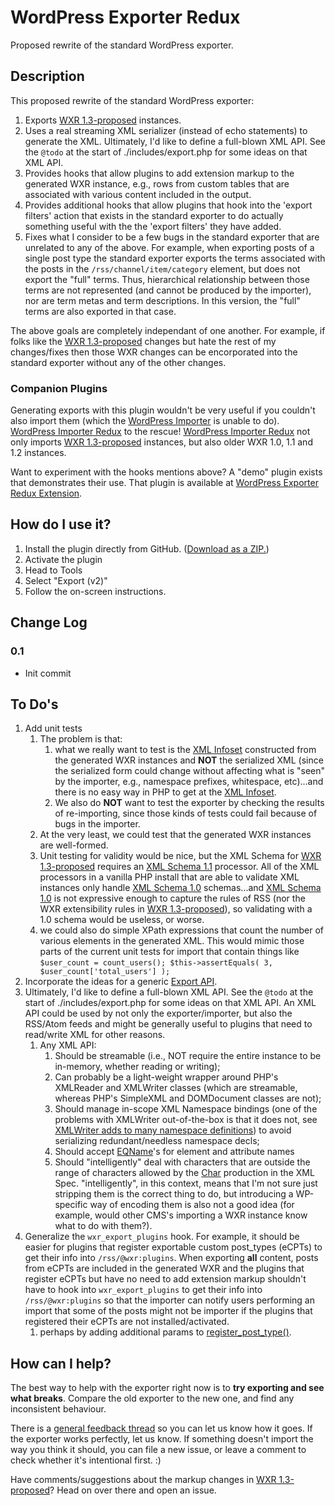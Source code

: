 # WordPress Exporter Redux
Proposed rewrite of the standard WordPress exporter.

## Description

This proposed rewrite of the standard WordPress exporter:

1. Exports [WXR 1.3-proposed][] instances.
1. Uses a real streaming XML serializer (instead of echo statements) to generate the XML.
	Ultimately, I'd like to define a full-blown XML API.  See the `@todo` at the start of
	./includes/export.php for some ideas on that XML API.
1. Provides hooks that allow plugins to add extension markup to the generated WXR
	instance, e.g., rows from custom tables that are associated with various content
	included in the output.  
1. Provides additional hooks that allow plugins that hook into the 'export filters' action
	that exists in the standard exporter to do actually something useful with the
	the 'export filters' they have added.
1. Fixes what I consider to be a few bugs in the standard exporter that are unrelated to
	any of the above.  For example, when exporting posts of a single post type the
	standard exporter exports the terms associated with the posts in the `/rss/channel/item/category`
	element, but does not export the "full" terms.  Thus, hierarchical relationship between
	those terms are not represented (and cannot be produced by the importer), nor are term metas
	and term descriptions.  In this version, the "full" terms are also exported in that case.

The above goals are completely independant of one another.  For example, if folks like the [WXR 1.3-proposed][]
changes but hate the rest of my changes/fixes then those WXR changes can be encorporated
into the standard exporter without any of the other changes.

### Companion Plugins ###

Generating exports with this plugin wouldn't be very useful if you couldn't also import them
(which the [WordPress Importer][] is unable to do).  [WordPress Importer Redux][] to the rescue!
[WordPress Importer Redux][] not only imports [WXR 1.3-proposed] instances, but also
older WXR 1.0, 1.1 and 1.2 instances.

Want to experiment with the hooks mentions above?  A "demo" plugin exists that demonstrates
their use.  That plugin is available at [WordPress Exporter Redux Extension][].

[WordPress Importer]: https://wordpress.org/plugins/wordpress-importer/
[WordPress Importer Redux]: https://github.com/pbiron/WordPress-Importer
[WordPress Exporter Redux Extension]: https://github.com/pbiron/WordPress-Exporter-extension
[WXR 1.3-proposed]: https://github.com/pbiron/wxr/1.3-proposed
[XML Infoset]: http://www.w3.org/TR/xml-infoset/
[XML Schema 1.1]: https://www.w3.org/TR/xmlschema11-1
[XML Schema 1.0]: https://www.w3.org/TR/xmlschema-1

## How do I use it?

1. Install the plugin directly from GitHub. ([Download as a ZIP.](https://github.com/pbiron/WordPress-Importer/archive/master.zip))
2. Activate the plugin
3. Head to Tools
4. Select "Export (v2)"
5. Follow the on-screen instructions.

## Change Log

### 0.1

* Init commit

## To Do's ##

1. Add unit tests
   1. The problem is that:
      1. what we really want to test is the [XML Infoset][] constructed from
   		the generated WXR instances and **NOT** the serialized XML (since the serialized form
   		could change without affecting what is "seen" by the importer, e.g., namespace prefixes,
   		whitespace, etc)...and there is no easy way in PHP to get at the [XML Infoset][].
   	   1. We also do **NOT** want to test the exporter by checking the results of re-importing,
   	   	since those kinds of tests could fail because of bugs in the importer.
   1. At the very least, we could test that the generated WXR instances are well-formed.
   1. Unit testing for validity would be nice, but the XML Schema for [WXR 1.3-proposed][]
   		requires an [XML Schema 1.1][] processor.  All of the XML processors in a vanilla PHP install
   		that are able to validate XML instances only handle [XML Schema 1.0][] schemas...and
   		[XML Schema 1.0][] is not expressive enough to capture the rules of RSS (nor the
   		WXR extensibility rules in [WXR 1.3-proposed][]), so validating
   		with a 1.0 schema would be useless, or worse.
   1. we could also do simple XPath expressions that count the number of various elements
   	in the generated XML.  This would mimic those parts of the current unit tests for import
   	that contain things like `$user_count = count_users(); $this->assertEquals( 3, $user_count['total_users'] );`
1. Incorporate the ideas for a generic [Export API](https://core.trac.wordpress.org/ticket/22435).
1. Ultimately, I'd like to define a full-blown XML API.  See the `@todo` at the start of
	./includes/export.php for some ideas on that XML API.  An XML API could be used by not
	only the exporter/importer, but also the RSS/Atom feeds and might be generally useful
	to plugins that need to read/write XML for other reasons.
   1. Any XML API:
      1. Should be streamable (i.e., NOT require the entire instance to be in-memory,
      	whether reading or writing);
	  1. Can probably be a light-weight wrapper around PHP's XMLReader and XMLWriter classes
	  	(which are streamable, whereas PHP's SimpleXML and DOMDocument classes are not);
	  1. Should manage in-scope XML Namespace bindings (one of the problems with XMLWriter
	  	out-of-the-box is that it does not, see
	  	[XMLWriter adds to many namespace definitions](https://bugs.php.net/bug.php?id=74491))
	  	to avoid serializing redundant/needless namespace decls;
	  1. Should accept [EQName](https://www.w3.org/TR/xpath-30/#prod-xpath30-EQName)'s
	  	for element and attribute names
	  1. Should "intelligently" deal with characters that are outside the range of
	  	characters allowed by the [Char](https://www.w3.org/TR/xml/#NT-Char) production
	  	in the XML Spec.  "intelligently", in this context,
	  	means that I'm not sure just stripping them is the correct thing to do, but introducing
	  	a WP-specific way of encoding them is also not a good idea (for example, would
	  	other CMS's importing a WXR instance know what to do with them?).
1. Generalize the `wxr_export_plugins` hook.  For example, it should be easier for plugins that
	register exportable custom post_types (eCPTs) to get their info into `/rss/@wxr:plugins`.
	When exporting **all** content, posts from eCPTs are included in the generated WXR and the
	plugins that register eCPTs but have no need to add extension markup shouldn't have to
	hook into `wxr_export_plugins` to get their info into `/rss/@wxr:plugins` so that the
	importer can notify users performing an import that some of the posts might not be
	importer if the plugins that registered their eCPTs are not installed/activated.
   1. perhaps by adding	additional params to
   	[register_post_type()](https://developer.wordpress.org/reference/functions/register_post_type/).

## How can I help?

The best way to help with the exporter right now is to **try exporting and see what breaks**. Compare the old exporter to the new one, and find any inconsistent behaviour.

There is a [general feedback thread](https://github.com/pbiron/WordPress-Exporter/issues/1) so you can let us know how it goes. If the exporter works perfectly, let us know. If something doesn't import the way you think it should, you can file a new issue, or leave a comment to check whether it's intentional first. :)

Have comments/suggestions about the markup changes in [WXR 1.3-proposed]?  Head on over there and open an issue.
